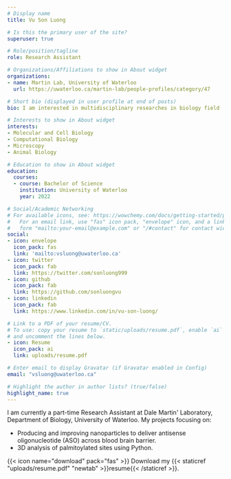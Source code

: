 ```yaml
---
# Display name
title: Vu Son Luong

# Is this the primary user of the site?
superuser: true

# Role/position/tagline
role: Research Assistant

# Organizations/Affiliations to show in About widget
organizations:
- name: Martin Lab, University of Waterloo
  url: https://uwaterloo.ca/martin-lab/people-profiles/category/47

# Short bio (displayed in user profile at end of posts)
bio: I am interested in multidisciplinary researches in biology field

# Interests to show in About widget
interests:
- Molecular and Cell Biology
- Computational Biology
- Microscopy
- Animal Biology

# Education to show in About widget
education:
  courses:
  - course: Bachelor of Science
    institution: University of Waterloo
    year: 2022

# Social/Academic Networking
# For available icons, see: https://wowchemy.com/docs/getting-started/page-builder/#icons
#   For an email link, use "fas" icon pack, "envelope" icon, and a link in the
#   form "mailto:your-email@example.com" or "/#contact" for contact widget.
social:
- icon: envelope
  icon_pack: fas
  link: 'mailto:vsluong@uwaterloo.ca'
- icon: twitter
  icon_pack: fab
  link: https://twitter.com/sonluong999
- icon: github
  icon_pack: fab
  link: https://github.com/sonluongvu
- icon: linkedin
  icon_pack: fab
  link: https://www.linkedin.com/in/vu-son-luong/

# Link to a PDF of your resume/CV.
# To use: copy your resume to `static/uploads/resume.pdf`, enable `ai` icons in `params.toml`, 
# and uncomment the lines below.
- icon: Resume
  icon_pack: ai
  link: uploads/resume.pdf

# Enter email to display Gravatar (if Gravatar enabled in Config)
email: "vsluong@uwaterloo.ca"

# Highlight the author in author lists? (true/false)
highlight_name: true
---
```


I am currently a part-time Research Assistant at Dale Martin' Laboratory, Department of Biology, University of Waterloo. My projects focusing on:
- Producing and improving nanoparticles to deliver antisense oligonucleotide (ASO) across blood brain barrier.
- 3D analysis of palmitoylated sites using Python.

{{< icon name="download" pack="fas" >}} Download my {{< staticref "uploads/resume.pdf" "newtab" >}}resume{{< /staticref >}}.